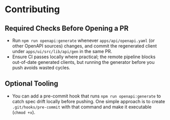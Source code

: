 # Contributing

## Required Checks Before Opening a PR

- Run `npm run openapi:generate` whenever `apps/api/openapi.yaml` (or other OpenAPI sources) changes, and commit the regenerated client under `apps/ui/src/lib/api/gen` in the same PR.
- Ensure CI passes locally where practical; the remote pipeline blocks out-of-date generated clients, but running the generator before you push avoids wasted cycles.

## Optional Tooling

- You can add a pre-commit hook that runs `npm run openapi:generate` to catch spec drift locally before pushing. One simple approach is to create `.git/hooks/pre-commit` with that command and make it executable (`chmod +x`).
